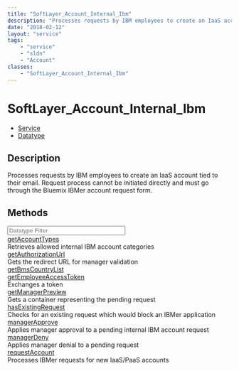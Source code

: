 ```yaml
---
title: "SoftLayer_Account_Internal_Ibm"
description: "Processes requests by IBM employees to create an IaaS account tied to their email. Request process cannot be initiated d... "
date: "2018-02-12"
layout: "service"
tags:
    - "service"
    - "sldn"
    - "Account"
classes:
    - "SoftLayer_Account_Internal_Ibm"
---
```

# SoftLayer_Account_Internal_Ibm
<div id='service-datatype'>
    <ul id='sldn-reference-tabs'>
    <li id='service'> <a href='/reference/services/SoftLayer_Account_Internal_Ibm' >Service</a></li>    <li id='datatype'> <a href='/reference/datatypes/SoftLayer_Account_Internal_Ibm' >Datatype</a></li>
    </ul>
</div>

## Description
Processes requests by IBM employees to create an IaaS account tied to their email. Request process cannot be initiated directly and must go through the Bluemix IBMer account request form. 
        
        
<div id="properties" class="content">
    <h2>Methods</h2>
    <div class="view-filters">
        <div class="clearfix">
            <div class="search-input-box">
                <input placeholder="Datatype Filter" onkeyup="titleSearch(inputId='edit-combine', divId='method-div', elementClass='method-row')" 
                    type="text" id="edit-combine" value="" size="30" maxlength="128" class="form-text">
            </div>
        </div>
    </div>
    <div id="method-div">
            <div class="method-row">
                        <span class='view-field-title'><a href='/reference/services/SoftLayer_Account_Internal_Ibm/getAccountTypes'> getAccountTypes</a> </span>
            <div class='views-field-body'>Retrieves allowed internal IBM account categories</div>
        </div>
            <div class="method-row">
                        <span class='view-field-title'><a href='/reference/services/SoftLayer_Account_Internal_Ibm/getAuthorizationUrl'> getAuthorizationUrl</a> </span>
            <div class='views-field-body'>Gets the redirect URL for manager validation</div>
        </div>
            <div class="method-row">
                        <span class='view-field-title'><a href='/reference/services/SoftLayer_Account_Internal_Ibm/getBmsCountryList'> getBmsCountryList</a> </span>
            <div class='views-field-body'></div>
        </div>
            <div class="method-row">
                        <span class='view-field-title'><a href='/reference/services/SoftLayer_Account_Internal_Ibm/getEmployeeAccessToken'> getEmployeeAccessToken</a> </span>
            <div class='views-field-body'>Exchanges a token</div>
        </div>
            <div class="method-row">
                        <span class='view-field-title'><a href='/reference/services/SoftLayer_Account_Internal_Ibm/getManagerPreview'> getManagerPreview</a> </span>
            <div class='views-field-body'>Gets a container representing the pending request</div>
        </div>
            <div class="method-row">
                        <span class='view-field-title'><a href='/reference/services/SoftLayer_Account_Internal_Ibm/hasExistingRequest'> hasExistingRequest</a> </span>
            <div class='views-field-body'>Checks for an existing request which would block an IBMer application</div>
        </div>
            <div class="method-row">
                        <span class='view-field-title'><a href='/reference/services/SoftLayer_Account_Internal_Ibm/managerApprove'> managerApprove</a> </span>
            <div class='views-field-body'>Applies manager approval to a pending internal IBM account request</div>
        </div>
            <div class="method-row">
                        <span class='view-field-title'><a href='/reference/services/SoftLayer_Account_Internal_Ibm/managerDeny'> managerDeny</a> </span>
            <div class='views-field-body'>Applies manager denial to a pending request</div>
        </div>
            <div class="method-row">
                        <span class='view-field-title'><a href='/reference/services/SoftLayer_Account_Internal_Ibm/requestAccount'> requestAccount</a> </span>
            <div class='views-field-body'>Processes IBMer requests for new IaaS/PaaS accounts</div>
        </div>
        </div>
</div>


